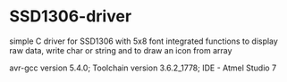 # SSD1306-driver
simple C driver for SSD1306 with 5x8 font integrated
functions to display raw data, write char or string and to draw an icon from array

avr-gcc version 5.4.0; Toolchain version 3.6.2_1778; IDE - Atmel Studio 7
